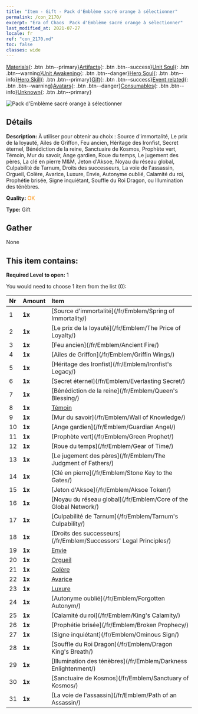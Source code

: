 ```yaml
---
title: "Item - Gift - Pack d'Emblème sacré orange à sélectionner"
permalink: /con_2170/
excerpt: "Era of Chaos  Pack d'Emblème sacré orange à sélectionner"
last_modified_at: 2021-07-27
locale: fr
ref: "con_2170.md"
toc: false
classes: wide
---
```

 [Materials](/ItemsFR/){: .btn .btn--primary}[Artifacts](/ItemsFR/Artifacts/){: .btn .btn--success}[Unit Soul](/ItemsFR/UnitSoul/){: .btn .btn--warning}[Unit Awakening](/ItemsFR/UnitAwakening/){: .btn .btn--danger}[Hero Soul](/ItemsFR/HeroSoul/){: .btn .btn--info}[Hero Skill](/ItemsFR/HeroSkill/){: .btn .btn--primary}[Gift](/ItemsFR/Gift/){: .btn .btn--success}[Event related](/ItemsFR/Events/){: .btn .btn--warning}[Avatars](/ItemsFR/Avatars/){: .btn .btn--danger}[Consumables](/ItemsFR/Consumables/){: .btn .btn--info}[Unknown](/ItemsFR/Unknown/){: .btn .btn--primary}

 ![Pack d'Emblème sacré orange à sélectionner](/images/t/i_907416.png)

## Détails
 **Description:** À utiliser pour obtenir au choix : Source d'immortalité, Le prix de la loyauté, Ailes de Griffon, Feu ancien, Héritage des Ironfist, Secret éternel, Bénédiction de la reine, Sanctuaire de Kosmos, Prophète vert, Témoin, Mur du savoir, Ange gardien, Roue du temps, Le jugement des pères, La clé en pierre M&M, Jeton d'Aksoe, Noyau du réseau global, Culpabilité de Tarnum, Droits des successeurs, La voie de l'assassin, Orgueil, Colère, Avarice, Luxure, Envie, Autonyme oublié, Calamité du roi, Prophétie brisée, Signe inquiétant, Souffle du Roi Dragon, ou Illumination des ténèbres.

 **Quality:** <span style="color: #FF8C00">OK</span>

 **Type:** Gift

## Gather

  None

## This item contains:

 **Required Level to open:** 1

 You would need to choose 1 item from the list (0):

  | Nr | Amount |     Item    |
  |:---|:-------|:------------|
  | 1 |  **1x** | [Source d'immortalité](/fr/Emblem/Spring of Immortality/) |  | 
  | 2 |  **1x** | [Le prix de la loyauté](/fr/Emblem/The Price of Loyalty/) |  | 
  | 3 |  **1x** | [Feu ancien](/fr/Emblem/Ancient Fire/) |  | 
  | 4 |  **1x** | [Ailes de Griffon](/fr/Emblem/Griffin Wings/) |  | 
  | 5 |  **1x** | [Héritage des Ironfist](/fr/Emblem/Ironfist's Legacy/) |  | 
  | 6 |  **1x** | [Secret éternel](/fr/Emblem/Everlasting Secret/) |  | 
  | 7 |  **1x** | [Bénédiction de la reine](/fr/Emblem/Queen's Blessing/) |  | 
  | 8 |  **1x** | [Témoin](/fr/Emblem/Witness/) |  | 
  | 9 |  **1x** | [Mur du savoir](/fr/Emblem/Wall of Knowledge/) |  | 
  | 10 |  **1x** | [Ange gardien](/fr/Emblem/Guardian Angel/) |  | 
  | 11 |  **1x** | [Prophète vert](/fr/Emblem/Green Prophet/) |  | 
  | 12 |  **1x** | [Roue du temps](/fr/Emblem/Gear of Time/) |  | 
  | 13 |  **1x** | [Le jugement des pères](/fr/Emblem/The Judgment of Fathers/) |  | 
  | 14 |  **1x** | [Clé en pierre](/fr/Emblem/Stone Key to the Gates/) |  | 
  | 15 |  **1x** | [Jeton d'Aksoe](/fr/Emblem/Aksoe Token/) |  | 
  | 16 |  **1x** | [Noyau du réseau global](/fr/Emblem/Core of the Global Network/) |  | 
  | 17 |  **1x** | [Culpabilité de Tarnum](/fr/Emblem/Tarnum's Culpability/) |  | 
  | 18 |  **1x** | [Droits des successeurs](/fr/Emblem/Successors' Legal Principles/) |  | 
  | 19 |  **1x** | [Envie](/fr/Emblem/Jealousy/) |  | 
  | 20 |  **1x** | [Orgueil](/fr/Emblem/Arrogance/) |  | 
  | 21 |  **1x** | [Colère](/fr/Emblem/Anger/) |  | 
  | 22 |  **1x** | [Avarice](/fr/Emblem/Greed/) |  | 
  | 23 |  **1x** | [Luxure](/fr/Emblem/Lust/) |  | 
  | 24 |  **1x** | [Autonyme oublié](/fr/Emblem/Forgotten Autonym/) |  | 
  | 25 |  **1x** | [Calamité du roi](/fr/Emblem/King's Calamity/) |  | 
  | 26 |  **1x** | [Prophétie brisée](/fr/Emblem/Broken Prophecy/) |  | 
  | 27 |  **1x** | [Signe inquiétant](/fr/Emblem/Ominous Sign/) |  | 
  | 28 |  **1x** | [Souffle du Roi Dragon](/fr/Emblem/Dragon King's Breath/) |  | 
  | 29 |  **1x** | [Illumination des ténèbres](/fr/Emblem/Darkness Enlightenment/) |  | 
  | 30 |  **1x** | [Sanctuaire de Kosmos](/fr/Emblem/Sanctuary of Kosmos/) |  | 
  | 31 |  **1x** | [La voie de l'assassin](/fr/Emblem/Path of an Assassin/) |  | 

